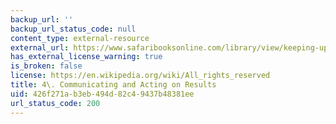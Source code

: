 ```yaml
---
backup_url: ''
backup_url_status_code: null
content_type: external-resource
external_url: https://www.safaribooksonline.com/library/view/keeping-up-with/9781422187265/chapter004.html
has_external_license_warning: true
is_broken: false
license: https://en.wikipedia.org/wiki/All_rights_reserved
title: 4\. Communicating and Acting on Results
uid: 426f271a-b3eb-494d-82c4-9437b48381ee
url_status_code: 200
---
```

